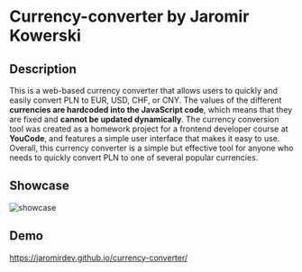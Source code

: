 # Currency-converter by Jaromir Kowerski

## Description

This is a web-based currency converter that allows users to quickly and easily convert PLN to EUR, USD, CHF, or CNY. The values of the different **currencies are hardcoded into the JavaScript code**, which means that they are fixed and **cannot be updated dynamically**.
The currency conversion tool was created as a homework project for a frontend developer course at **YouCode**, and features a simple user interface that makes it easy to use.
Overall, this currency converter is a simple but effective tool for anyone who needs to quickly convert PLN to one of several popular currencies.

## Showcase
![showcase](https://i.imgur.com/qrdlodp.gif)

## Demo

https://jaromirdev.github.io/currency-converter/
